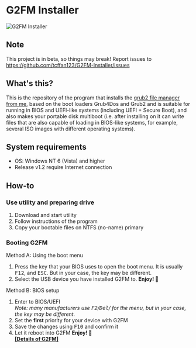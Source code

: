 # G2FM Installer
![G2FM Installer](https://i2.paste.pics/7017028d7f3aa51c9b28d50ee8b0a014.png)
## Note 
This project is in beta, so things may break! Report issues to https://github.com/tcffan123/G2FM-Installer/issues
## What's this?
This is the repository of the program that installs the [grub2 file manager from me](https://github.com/tcffan123/g2fm-continued), based on the boot loaders Grub4Dos and Grub2 and is suitable for running in BIOS and UEFI-like systems (including UEFI + Secure Boot), and also makes your portable disk multiboot (i.e. after installing on it can write files that are also capable of loading in BIOS-like systems, for example, several ISO images with different operating systems).
## System requirements
- OS: Windows NT 6 (Vista) and higher
- Release v1.2 require Internet connection
## How-to
### Use utility and preparing drive
1. Download and start utility
2. Follow instructions of the program
3. Copy your bootable files on NTFS (no-name) primary
### Booting G2FM
Method A: Using the boot menu
1. Press the key that your BIOS uses to open the boot menu. It is usually <kbd>F12</kbd>, and <kbd>ESC</kbd>. But in your case, the key may be different.
2. Select the USB device you have installed G2FM to.
   __Enjoy! 🙂__  

Method B: BIOS setup
1. Enter to BIOS/UEFI   
_Note: many manufacturers use <kbd>F2</kbd>/<kbd>Del</kbd>/ for the menu, but in your case, the key may be different._
2. Set the __first__ priority for your device with G2FM
3. Save the changes using <kbd>F10</kbd> and confirm it
4. Let it reboot into G2FM
__Enjoy! 🙂__    
__[[Details of G2FM]](https://github.com/TCFFan123/g2fm-continued)__
